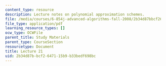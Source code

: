 ```yaml
---
content_type: resource
description: Lecture notes on polynomial approximation schemes.
file: /media/courses/6-854j-advanced-algorithms-fall-2008/2b34d87bbcf2647115b9b33bedf698bc_lect12_3.pdf
file_type: application/pdf
learning_resource_types: []
ocw_type: OCWFile
parent_title: Study Materials
parent_type: CourseSection
resourcetype: Document
title: Lecture 21
uid: 2b34d87b-bcf2-6471-15b9-b33bedf698bc
---
```

